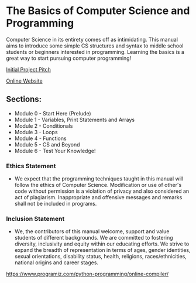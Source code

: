 # The Basics of Computer Science and Programming

Computer Science in its entirety comes off as intimidating. This manual aims to introduce some simple CS structures and syntax to middle school students or beginners interested in programming. Learning the basics is a great way to start pursuing computer programming!

[Initial Project Pitch](https://anorris25.github.io/beginner-CS-manual-generator/)

[Online Website](https://anorris25.github.io/BeginnerCSManual/Website/)

## Sections: 

* Module 0 - Start Here (Prelude)
* Module 1 - Variables, Print Statements and Arrays
* Module 2 - Conditionals
* Module 3 - Loops
* Module 4 - Functions
* Module 5 - CS and Beyond
* Module 6 - Test Your Knowledge!

### Ethics Statement
* We expect that the programming techniques taught in this manual will follow the ethics of Computer Science. Modification or use of other's code without permission is a violation of privacy and also considered an act of plagiarism. Inappropriate and offensive messages and remarks shall not be included in programs.
### Inclusion Statement
* We, the contributors of this manual welcome, support and value students of different backgrounds. We are committed to fostering diversity, inclusivity and equity within our educating efforts. We strive to expand the breadth of representation in terms of ages, gender identities, sexual orientations, disability status, health, religions, races/ethnicities, national origins and career stages.

https://www.programiz.com/python-programming/online-compiler/
